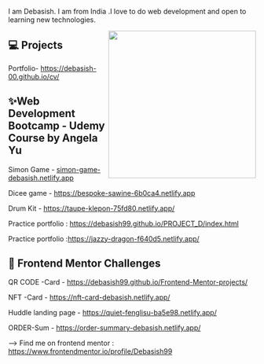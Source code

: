 I am Debasish. I am from India .I love to do web development and open to learning new technologies.


<img align='right' src='http://www.jenyalestina.com/blog/wp-content/uploads/2019/05/web-development-1024x582.jpg' width='300"'>


## 💻 Projects

Portfolio- https://debasish-00.github.io/cv/


## ✨Web Development Bootcamp - Udemy Course by Angela Yu 

Simon Game - [simon-game-debasish.netlify.app](https://simon-game-debasish.netlify.app/)

Dicee game - https://bespoke-sawine-6b0ca4.netlify.app

Drum Kit - https://taupe-klepon-75fd80.netlify.app/

Practice portfolio : https://debasish99.github.io/PROJECT_D/index.html

Practice portfolio :https://jazzy-dragon-f640d5.netlify.app/


## 🎈 Frontend Mentor Challenges

QR CODE -Card - https://debasish99.github.io/Frontend-Mentor-projects/

NFT -Card - https://nft-card-debasish.netlify.app/

Huddle landing page - https://quiet-fenglisu-ba5e98.netlify.app/

ORDER-Sum - https://order-summary-debasish.netlify.app/

--> Find me on frontend mentor : https://www.frontendmentor.io/profile/Debasish99
